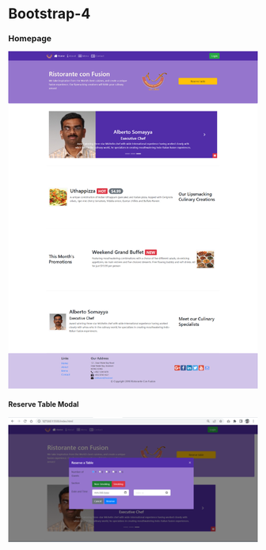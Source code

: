 # Bootstrap-4

### Homepage
![Homepage](ProjectImg/Homepage.png)


#### Reserve Table Modal
![Reserve Table Modal](ProjectImg/reservetable.png)
